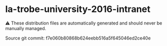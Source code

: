 # la-trobe-university-2016-intranet

:warning: These distribution files are automatically generated and should never be manually managed.

Source git commit: f7e060b80868b624eebb516a5f645046ed2ce40e
